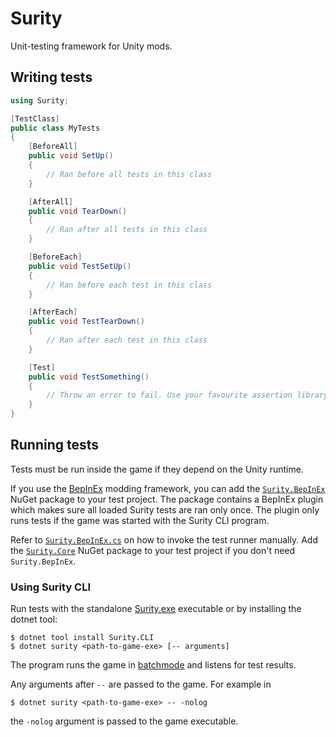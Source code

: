 # Surity

Unit-testing framework for Unity mods.

## Writing tests

```csharp
using Surity;

[TestClass]
public class MyTests
{
	[BeforeAll]
	public void SetUp()
	{
		// Ran before all tests in this class
	}

	[AfterAll]
	public void TearDown()
	{
		// Ran after all tests in this class
	}

	[BeforeEach]
	public void TestSetUp()
	{
		// Ran before each test in this class
	}

	[AfterEach]
	public void TestTearDown()
	{
		// Ran after each test in this class
	}

	[Test]
	public void TestSomething()
	{
		// Throw an error to fail. Use your favourite assertion library.
	}
}
```

## Running tests

Tests must be run inside the game if they depend on the Unity runtime.

If you use the [BepInEx](https://github.com/BepInEx/BepInEx) modding framework, you can add the [`Surity.BepInEx`](https://www.nuget.org/packages/Surity.BepInEx) NuGet package to your test project. The package contains a BepInEx plugin which makes sure all loaded Surity tests are ran only once. The plugin only runs tests if the game was started with the Surity CLI program.

Refer to [`Surity.BepInEx.cs`](Surity.BepInEx/Surity.BepInEx.cs) on how to invoke the test runner manually. Add the [`Surity.Core`](https://www.nuget.org/packages/Surity.Core) NuGet package to your test project if you don't need `Surity.BepInEx`.

### Using Surity CLI

Run tests with the standalone [Surity.exe](https://github.com/olavim/Surity/releases/latest) executable or by installing the dotnet tool:

```
$ dotnet tool install Surity.CLI
$ dotnet surity <path-to-game-exe> [-- arguments]
```

The program runs the game in [batchmode](https://docs.unity3d.com/Manual/PlayerCommandLineArguments.html) and listens for test results.

Any arguments after `--` are passed to the game. For example in

```
$ dotnet surity <path-to-game-exe> -- -nolog
```

the `-nolog` argument is passed to the game executable.